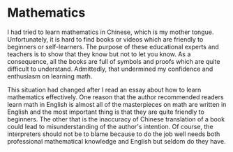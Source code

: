# Mathematics
I had tried to learn mathematics in Chinese, which is my mother tongue. Unfortunately, it is hard to find books or videos which are friendly to beginners or self-learners. The purpose of these educational experts and teachers is to show that they know but not to let you know. As a consequence, all the books are full of symbols and proofs which are quite difficult to understand. Admittedly, that undermined my confidence and enthusiasm on learning math. 

This situation had changed after I read an essay about how to learn mathematics effectively. One reason that the author recommended readers learn math in English is almost all of the masterpieces on math are written in English and the most important thing is that they are quite friendly to beginners. The other that is the inaccuracy of Chinese translation of a book could lead to misunderstanding of the author's intention. Of course, the interpreters should not be to blame because to do the job well needs both professional mathematical knowledge and English but seldom do they have.